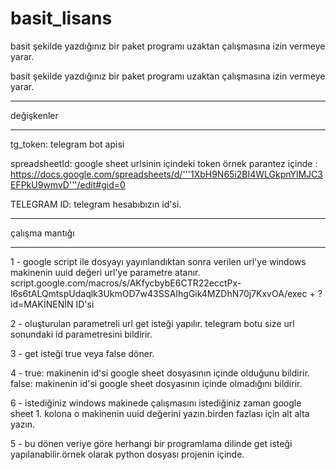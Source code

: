# basit_lisans
basit şekilde yazdığınız bir paket programı uzaktan çalışmasına izin vermeye yarar.


basit şekilde yazdığınız bir paket programı uzaktan çalışmasına izin vermeye yarar.

____________
değişkenler
____________
tg_token: telegram bot apisi

spreadsheetId: google sheet urlsinin içindeki 
token örnek parantez içinde : https://docs.google.com/spreadsheets/d/'''1XbH9N65i2BI4WLGkpnYlMJC3EFPkU9wmvD'''/edit#gid=0

TELEGRAM ID: telegram hesabıbızın id'si.


_______________
çalışma mantığı
_______________

1 - google script ile dosyayı yayınlandıktan sonra verilen url'ye windows makinenin uuid değeri url'ye parametre atanır.
      script.google.com/macros/s/AKfycbybE6CTR22ecctPx-l6s6tALQmtspUdaqlk3UkmOD7w43SSAIhgGik4MZDhN70j7KxvOA/exec + ?id=MAKİNENİN ID'si
    
2 - oluşturulan parametreli url get isteği yapılır. telegram botu size url sonundaki id parametresini bildirir.

3 - get isteği true veya false döner. 

4 - true: makinenin id'si google sheet dosyasının içinde olduğunu bildirir.
    false: makinenin id'si google sheet dosyasının içinde olmadığını bildirir.

6 - istediğiniz windows makinede çalışmasını istediğiniz zaman google sheet 1. kolona o makinenin uuid değerini yazın.birden fazlası için alt alta yazın.

5 - bu dönen veriye göre herhangi bir programlama dilinde get isteği yapılanabilir.örnek olarak python dosyası projenin içinde.
